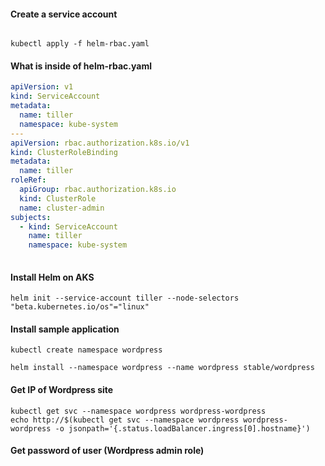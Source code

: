 #### Create a service account

```console

kubectl apply -f helm-rbac.yaml

```

#### What is inside of helm-rbac.yaml
```yaml 
apiVersion: v1
kind: ServiceAccount
metadata:
  name: tiller
  namespace: kube-system
---
apiVersion: rbac.authorization.k8s.io/v1
kind: ClusterRoleBinding
metadata:
  name: tiller
roleRef:
  apiGroup: rbac.authorization.k8s.io
  kind: ClusterRole
  name: cluster-admin
subjects:
  - kind: ServiceAccount
    name: tiller
    namespace: kube-system
	
```

#### Install Helm on AKS

```console
helm init --service-account tiller --node-selectors "beta.kubernetes.io/os"="linux"
```


#### Install sample application

```console
kubectl create namespace wordpress
```

```console
helm install --namespace wordpress --name wordpress stable/wordpress
```

####  Get IP of Wordpress site
```console
kubectl get svc --namespace wordpress wordpress-wordpress
echo http://$(kubectl get svc --namespace wordpress wordpress-wordpress -o jsonpath='{.status.loadBalancer.ingress[0].hostname}')
```

#### Get password of user (Wordpress admin role)
```console

```





